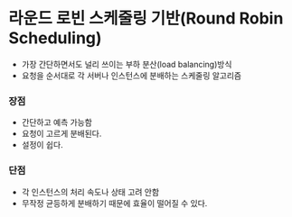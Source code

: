 # 라운드 로빈 스케줄링 기반(Round Robin Scheduling)
- 가장 간단하면서도 널리 쓰이는 부하 분산(load balancing)방식
- 요청을 순서대로 각 서버나 인스턴스에 분배하는 스케줄링 알고리즘
### 장점
- 간단하고 예측 가능함
- 요청이 고르게 분배된다.
- 설정이 쉽다.
### 단점
- 각 인스턴스의 처리 속도나 상태 고려 안함
- 무작정 균등하게 분배하기 때문에 효율이 떨어질 수 있다.
